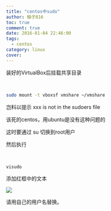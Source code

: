 ```yaml
---
title: "centos中sudo"
author: 柚子816
toc: true
comment: true
date: 2016-01-04 22:46:00
tags: 
  - centos
category: linux
cover: 
---
```


装好的VirtualBox后挂载共享目录


​    
```bash
sudo mount -t vboxsf vmshare ~/vmshare
```

岂料以提示 xxx is not in the sudoers file

该死的centos，用ubuntu是没有这种问题的

这时要通过 su 切换到root用户

然后执行


​    
```bash
visudo
```

添加红框中的文本


![](./c77d88ef-0bb1-3b5b-849f-19af86ed3b37.png)  

请用自己的用户名替换。

